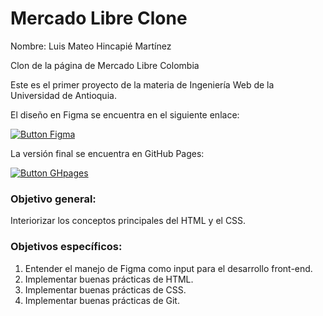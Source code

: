 # Mercado Libre Clone

Nombre: Luis Mateo Hincapié Martínez

Clon de la página de Mercado Libre Colombia

Este es el primer proyecto de la materia de Ingeniería Web de la Universidad de Antioquia.

El diseño en Figma se encuentra en el siguiente enlace:  

[![Button Figma]][Figma Link] 

La versión final se encuentra en GitHub Pages:

[![Button GHpages]][Link GHpages] 



### Objetivo general: 
Interiorizar los conceptos principales del HTML y el CSS.
### Objetivos específicos:
1. Entender el manejo de Figma como input para el desarrollo front-end.
2. Implementar buenas prácticas de HTML.
3. Implementar buenas prácticas de CSS.
4. Implementar buenas prácticas de Git.





<!----------------------------------------------------------------------------->
[Figma Link]: https://www.figma.com/file/FYuD55HvuhCwfqDnzxLAvY/Clon-MercadoLibre?node-id=0%3A1&t=Nv7K7lq1IaKykKbQ-1
[Button Figma]: https://img.shields.io/badge/Mockup-Figma-blueviolet?style=for-the-badge

[Button GHpages]: https://img.shields.io/badge/GitHub-Pages-blue?style=for-the-badge
[Link GHpages]: https://luismateoh.github.io/mercadolibre-clone/

